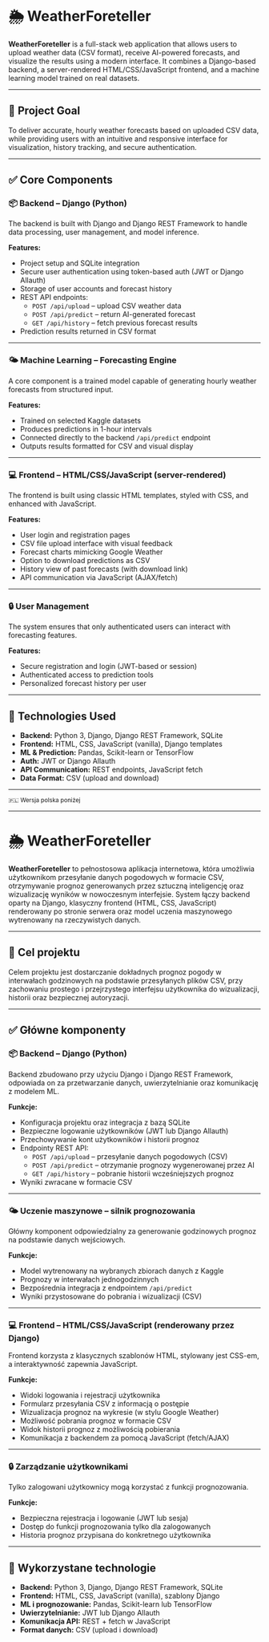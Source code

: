 # 🌦️ WeatherForeteller

**WeatherForeteller** is a full-stack web application that allows users to upload weather data (CSV format), receive AI-powered forecasts, and visualize the results using a modern interface. It combines a Django-based backend, a server-rendered HTML/CSS/JavaScript frontend, and a machine learning model trained on real datasets.

---

## 🎯 Project Goal

To deliver accurate, hourly weather forecasts based on uploaded CSV data, while providing users with an intuitive and responsive interface for visualization, history tracking, and secure authentication.

---

## ✅ Core Components

### 📦 Backend – Django (Python)

The backend is built with Django and Django REST Framework to handle data processing, user management, and model inference.

**Features:**

- Project setup and SQLite integration
- Secure user authentication using token-based auth (JWT or Django Allauth)
- Storage of user accounts and forecast history
- REST API endpoints:
  - `POST /api/upload` – upload CSV weather data
  - `POST /api/predict` – return AI-generated forecast
  - `GET /api/history` – fetch previous forecast results
- Prediction results returned in CSV format

---

### 🌤️ Machine Learning – Forecasting Engine

A core component is a trained model capable of generating hourly weather forecasts from structured input.

**Features:**

- Trained on selected Kaggle datasets
- Produces predictions in 1-hour intervals
- Connected directly to the backend `/api/predict` endpoint
- Outputs results formatted for CSV and visual display

---

### 💻 Frontend – HTML/CSS/JavaScript (server-rendered)

The frontend is built using classic HTML templates, styled with CSS, and enhanced with JavaScript.

**Features:**

- User login and registration pages
- CSV file upload interface with visual feedback
- Forecast charts mimicking Google Weather
- Option to download predictions as CSV
- History view of past forecasts (with download link)
- API communication via JavaScript (AJAX/fetch)

---

### 🔒 User Management

The system ensures that only authenticated users can interact with forecasting features.

**Features:**

- Secure registration and login (JWT-based or session)
- Authenticated access to prediction tools
- Personalized forecast history per user

---

## 🧪 Technologies Used

- **Backend:** Python 3, Django, Django REST Framework, SQLite
- **Frontend:** HTML, CSS, JavaScript (vanilla), Django templates
- **ML & Prediction:** Pandas, Scikit-learn or TensorFlow
- **Auth:** JWT or Django Allauth
- **API Communication:** REST endpoints, JavaScript fetch
- **Data Format:** CSV (upload and download)

---

<sub>🇵🇱 Wersja polska poniżej</sub>

---

# 🌦️ WeatherForeteller

**WeatherForeteller** to pełnostosowa aplikacja internetowa, która umożliwia użytkownikom przesyłanie danych pogodowych w formacie CSV, otrzymywanie prognoz generowanych przez sztuczną inteligencję oraz wizualizację wyników w nowoczesnym interfejsie. System łączy backend oparty na Django, klasyczny frontend (HTML, CSS, JavaScript) renderowany po stronie serwera oraz model uczenia maszynowego wytrenowany na rzeczywistych danych.

---

## 🎯 Cel projektu

Celem projektu jest dostarczanie dokładnych prognoz pogody w interwałach godzinowych na podstawie przesyłanych plików CSV, przy zachowaniu prostego i przejrzystego interfejsu użytkownika do wizualizacji, historii oraz bezpiecznej autoryzacji.

---

## ✅ Główne komponenty

### 📦 Backend – Django (Python)

Backend zbudowano przy użyciu Django i Django REST Framework, odpowiada on za przetwarzanie danych, uwierzytelnianie oraz komunikację z modelem ML.

**Funkcje:**

- Konfiguracja projektu oraz integracja z bazą SQLite
- Bezpieczne logowanie użytkowników (JWT lub Django Allauth)
- Przechowywanie kont użytkowników i historii prognoz
- Endpointy REST API:
  - `POST /api/upload` – przesyłanie danych pogodowych (CSV)
  - `POST /api/predict` – otrzymanie prognozy wygenerowanej przez AI
  - `GET /api/history` – pobranie historii wcześniejszych prognoz
- Wyniki zwracane w formacie CSV

---

### 🌤️ Uczenie maszynowe – silnik prognozowania

Główny komponent odpowiedzialny za generowanie godzinowych prognoz na podstawie danych wejściowych.

**Funkcje:**

- Model wytrenowany na wybranych zbiorach danych z Kaggle
- Prognozy w interwałach jednogodzinnych
- Bezpośrednia integracja z endpointem `/api/predict`
- Wyniki przystosowane do pobrania i wizualizacji (CSV)

---

### 💻 Frontend – HTML/CSS/JavaScript (renderowany przez Django)

Frontend korzysta z klasycznych szablonów HTML, stylowany jest CSS-em, a interaktywność zapewnia JavaScript.

**Funkcje:**

- Widoki logowania i rejestracji użytkownika
- Formularz przesyłania CSV z informacją o postępie
- Wizualizacja prognoz na wykresie (w stylu Google Weather)
- Możliwość pobrania prognoz w formacie CSV
- Widok historii prognoz z możliwością pobierania
- Komunikacja z backendem za pomocą JavaScript (fetch/AJAX)

---

### 🔒 Zarządzanie użytkownikami

Tylko zalogowani użytkownicy mogą korzystać z funkcji prognozowania.

**Funkcje:**

- Bezpieczna rejestracja i logowanie (JWT lub sesja)
- Dostęp do funkcji prognozowania tylko dla zalogowanych
- Historia prognoz przypisana do konkretnego użytkownika

---

## 🧪 Wykorzystane technologie

- **Backend:** Python 3, Django, Django REST Framework, SQLite
- **Frontend:** HTML, CSS, JavaScript (vanilla), szablony Django
- **ML i prognozowanie:** Pandas, Scikit-learn lub TensorFlow
- **Uwierzytelnianie:** JWT lub Django Allauth
- **Komunikacja API:** REST + fetch w JavaScript
- **Format danych:** CSV (upload i download)

